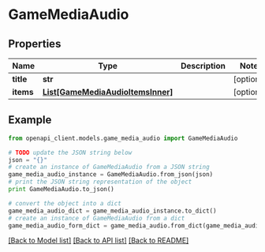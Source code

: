 # GameMediaAudio


## Properties

Name | Type | Description | Notes
------------ | ------------- | ------------- | -------------
**title** | **str** |  | [optional] 
**items** | [**List[GameMediaAudioItemsInner]**](GameMediaAudioItemsInner.md) |  | [optional] 

## Example

```python
from openapi_client.models.game_media_audio import GameMediaAudio

# TODO update the JSON string below
json = "{}"
# create an instance of GameMediaAudio from a JSON string
game_media_audio_instance = GameMediaAudio.from_json(json)
# print the JSON string representation of the object
print GameMediaAudio.to_json()

# convert the object into a dict
game_media_audio_dict = game_media_audio_instance.to_dict()
# create an instance of GameMediaAudio from a dict
game_media_audio_form_dict = game_media_audio.from_dict(game_media_audio_dict)
```
[[Back to Model list]](../README.md#documentation-for-models) [[Back to API list]](../README.md#documentation-for-api-endpoints) [[Back to README]](../README.md)


